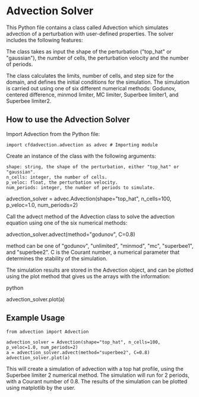 # Advection Solver 

This Python file contains a class called Advection which simulates advection of a perturbation with user-defined properties. The solver includes the following features:

The class takes as input the shape of the perturbation ("top_hat" or "gaussian"), the number of cells, the perturbation velocity and the number of periods.

The class calculates the limits, number of cells, and step size for the domain, and defines the initial conditions for the simulation.
The simulation is carried out using one of six different numerical methods: Godunov, centered difference, minmod limiter, MC limiter, Superbee limiter1, and Superbee limiter2.


## How to use the Advection Solver
Import Advection from the Python file:

    import cfdadvection.advection as advec # Importing module


Create an instance of the class with the following arguments:

    shape: string, the shape of the perturbation, either "top_hat" or "gaussian".
    n_cells: integer, the number of cells.
    p_veloc: float, the perturbation velocity.
    num_periods: integer, the number of periods to simulate.

advection_solver = advec.Advection(shape="top_hat", n_cells=100, p_veloc=1.0, num_periods=2)

Call the advect method of the Advection class to solve the advection equation using one of the six numerical methods:

advection_solver.advect(method="godunov", C=0.8)

method can be one of "godunov", "unlimited", "minmod", "mc", "superbee1", and "superbee2". C is the Courant number, a numerical parameter that determines the stability of the simulation.

The simulation results are stored in the Advection object, and can be plotted using the plot method that gives us the arrays with the information:

python

advection_solver.plot(a)


## Example Usage

    from advection import Advection

    advection_solver = Advection(shape="top_hat", n_cells=100, p_veloc=1.0, num_periods=2)
    a = advection_solver.advect(method="superbee2", C=0.8)
    advection_solver.plot(a)

This will create a simulation of advection with a top hat profile, using the Superbee limiter 2 numerical method. The simulation will run for 2 periods, with a Courant number of 0.8. The results of the simulation can be plotted using matplotlib by the user.
